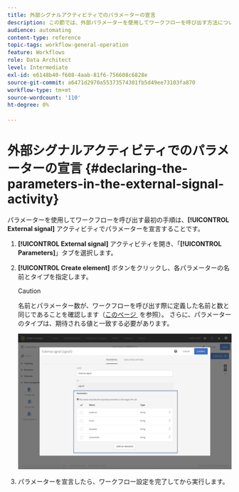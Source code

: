 ```yaml
---
title: 外部シグナルアクティビティでのパラメーターの宣言
description: この節では、外部パラメーターを使用してワークフローを呼び出す方法について詳しく説明します。
audience: automating
content-type: reference
topic-tags: workflow-general-operation
feature: Workflows
role: Data Architect
level: Intermediate
exl-id: e6148b40-f608-4aab-81f6-756608c6828e
source-git-commit: a6471d2970a55373574301fb5d49ee73103fa870
workflow-type: tm+mt
source-wordcount: '110'
ht-degree: 0%

---
```


# 外部シグナルアクティビティでのパラメーターの宣言 {#declaring-the-parameters-in-the-external-signal-activity}

パラメーターを使用してワークフローを呼び出す最初の手順は、**[!UICONTROL External signal]** アクティビティでパラメーターを宣言することです。

1. **[!UICONTROL External signal]** アクティビティを開き、「**[!UICONTROL Parameters]**」タブを選択します。
1. **[!UICONTROL Create element]** ボタンをクリックし、各パラメーターの名前とタイプを指定します。

   >[!CAUTION]
   >
   >名前とパラメーター数が、ワークフローを呼び出す際に定義した名前と数と同じであることを確認します（[&#x200B; このページ &#x200B;](../../automating/using/defining-parameters-calling-workflow.md) を参照）。 さらに、パラメーターのタイプは、期待される値と一致する必要があります。

   ![](assets/extsignal_declaringparameters_1.png)

1. パラメーターを宣言したら、ワークフロー設定を完了してから実行します。
